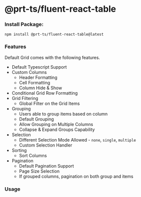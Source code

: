 # @prt-ts/fluent-react-table
### Install Package:

    npm install @prt-ts/fluent-react-table@latest

### Features

Default Grid comes with the following features.

- Default Typescript Support
- Custom Columns 
    - Header Formatting
    - Cell Formatting
    - Column Hide & Show
- Conditional Grid Row Formatting
- Grid Filtering
    - Global Filter on the Grid Items
- Grouping
    - Users able to group items based on column
    - Default Grouping
    - Allow Grouping on Multiple Columns
    - Collapse & Expand Groups Capability
- Selection
    - Different Selection Mode Allowed - `none`, `single`, `multiple`
    - Custom Selection Handler
- Sorting
    - Sort Columns
- Pagination
    - Default Pagination Support
    - Page Size Selection
    - If grouped columns, pagination on both group and items
    

### Usage
